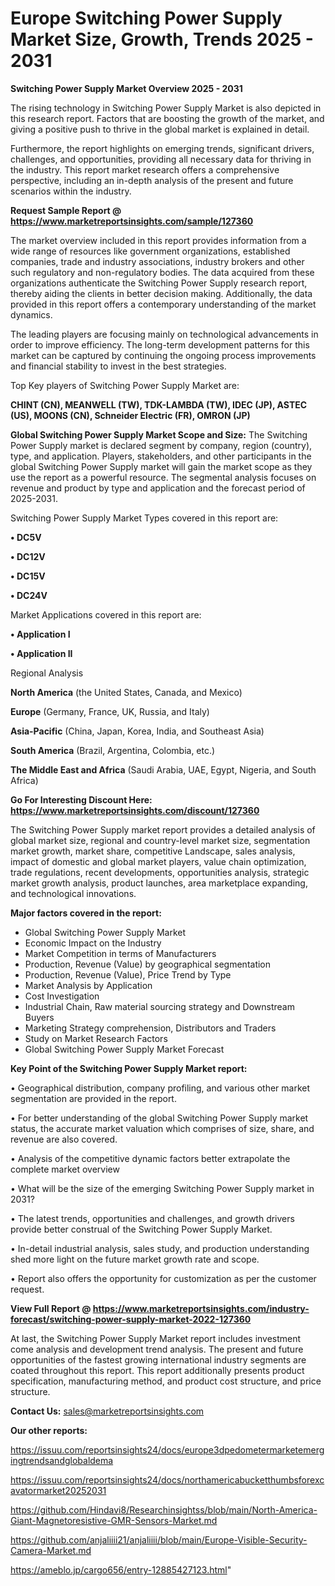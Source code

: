  # Europe Switching Power Supply Market Size, Growth, Trends 2025 - 2031

<Strong> Switching Power Supply Market Overview 2025 - 2031</strong>

The rising technology in Switching Power Supply Market is also depicted in this research report. Factors that are boosting the growth of the market, and giving a positive push to thrive in the global market is explained in detail.

Furthermore, the report highlights on emerging trends, significant drivers, challenges, and opportunities, providing all necessary data for thriving in the industry. This report market research offers a comprehensive perspective, including an in-depth analysis of the present and future scenarios within the industry.

<strong>Request Sample Report @ <a href=https://www.marketreportsinsights.com/sample/127360>https://www.marketreportsinsights.com/sample/127360</a></strong>

The market overview included in this report provides information from a wide range of resources like government organizations, established companies, trade and industry associations, industry brokers and other such regulatory and non-regulatory bodies. The data acquired from these organizations authenticate the Switching Power Supply research report, thereby aiding the clients in better decision making. Additionally, the data provided in this report offers a contemporary understanding of the market dynamics.

The leading players are focusing mainly on technological advancements in order to improve efficiency. The long-term development patterns for this market can be captured by continuing the ongoing process improvements and financial stability to invest in the best strategies.

Top Key players of Switching Power Supply Market are:

<strong>CHINT (CN), MEANWELL (TW), TDK-LAMBDA (TW), IDEC (JP), ASTEC (US), MOONS (CN), Schneider Electric (FR), OMRON (JP)</strong>

<strong><b>Global Switching Power Supply Market Scope and Size:</b></strong>
The Switching Power Supply market is declared segment by company, region (country), type, and application. Players, stakeholders, and other participants in the global Switching Power Supply market will gain the market scope as they use the report as a powerful resource. The segmental analysis focuses on revenue and product by type and application and the forecast period of 2025-2031.

Switching Power Supply Market Types covered in this report are:

<strong>• DC5V

• DC12V

• DC15V

• DC24V</strong>

Market Applications covered in this report are:

<strong>• Application I

• Application II</strong> 

Regional Analysis

<strong>North America</strong> (the United States, Canada, and Mexico)

<strong>Europe</strong> (Germany, France, UK, Russia, and Italy)

<strong>Asia-Pacific</strong> (China, Japan, Korea, India, and Southeast Asia)

<strong>South America</strong> (Brazil, Argentina, Colombia, etc.)

<strong>The Middle East and Africa</strong> (Saudi Arabia, UAE, Egypt, Nigeria, and South Africa)

<strong>Go For Interesting Discount Here: <a href=https://www.marketreportsinsights.com/discount/127360>https://www.marketreportsinsights.com/discount/127360</a></strong>

The Switching Power Supply market report provides a detailed analysis of global market size, regional and country-level market size, segmentation market growth, market share, competitive Landscape, sales analysis, impact of domestic and global market players, value chain optimization, trade regulations, recent developments, opportunities analysis, strategic market growth analysis, product launches, area marketplace expanding, and technological innovations.

<strong><b>Major factors covered in the report:</b></strong>
<ul>
  <li>Global Switching Power Supply Market </li>
  <li>Economic Impact on the Industry</li>
  <li>Market Competition in terms of Manufacturers</li>
  <li>Production, Revenue (Value) by geographical segmentation</li>
  <li>Production, Revenue (Value), Price Trend by Type</li>
  <li>Market Analysis by Application</li>
  <li>Cost Investigation</li>
  <li>Industrial Chain, Raw material sourcing strategy and Downstream Buyers</li>
  <li>Marketing Strategy comprehension, Distributors and Traders</li>
  <li>Study on Market Research Factors</li>
  <li>Global Switching Power Supply Market Forecast</li>
</ul>

<strong><b>Key Point of the Switching Power Supply Market report:</b></strong>

• Geographical distribution, company profiling, and various other market segmentation are provided in the report.

• For better understanding of the global Switching Power Supply market status, the accurate market valuation which comprises of size, share, and revenue are also covered.

• Analysis of the competitive dynamic factors better extrapolate the complete market overview

• What will be the size of the emerging Switching Power Supply market in 2031?

• The latest trends, opportunities and challenges, and growth drivers provide better construal of the Switching Power Supply Market.

• In-detail industrial analysis, sales study, and production understanding shed more light on the future market growth rate and scope.

• Report also offers the opportunity for customization as per the customer request.

<strong><b>View Full Report @ <a href=https://www.marketreportsinsights.com/industry-forecast/switching-power-supply-market-2022-127360>https://www.marketreportsinsights.com/industry-forecast/switching-power-supply-market-2022-127360</a></b></strong>


At last, the Switching Power Supply Market report includes investment come analysis and development trend analysis. The present and future opportunities of the fastest growing international industry segments are coated throughout this report. This report additionally presents product specification, manufacturing method, and product cost structure, and price structure.

<strong>Contact Us:</strong>
sales@marketreportsinsights.com

<strong>Our other reports:</strong>

<a href=https://issuu.com/reportsinsights24/docs/europe3dpedometermarketemergingtrendsandglobaldema>https://issuu.com/reportsinsights24/docs/europe3dpedometermarketemergingtrendsandglobaldema</a>

<a href=https://issuu.com/reportsinsights24/docs/northamericabucketthumbsforexcavatormarket20252031>https://issuu.com/reportsinsights24/docs/northamericabucketthumbsforexcavatormarket20252031</a>

<a href=https://github.com/Hindavi8/Researchinsightss/blob/main/North-America-Giant-Magnetoresistive-GMR-Sensors-Market.md>https://github.com/Hindavi8/Researchinsightss/blob/main/North-America-Giant-Magnetoresistive-GMR-Sensors-Market.md</a>

<a href=https://github.com/anjaliiii21/anjaliiii/blob/main/Europe-Visible-Security-Camera-Market.md>https://github.com/anjaliiii21/anjaliiii/blob/main/Europe-Visible-Security-Camera-Market.md</a>

<a href=https://ameblo.jp/cargo656/entry-12885427123.html>https://ameblo.jp/cargo656/entry-12885427123.html</a>"

